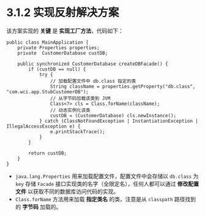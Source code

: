 # 3.1.2 实现反射解决方案

该方案实现的 **关键** 是 **实现工厂方法**，代码如下：

```
public class MainApplication {
	private Properties properties;
	private  CustomerDatabase custDB;

	public synchronized CustomerDatabase createDBFacade() {
		if (custDB == null) {
			try {
				// 加载配置文件中 db.class 指定的类
				String className = properties.getProperty("db.class", "com.wci.app.StubCustomerDB");
				// 从字节码加载该类到 JVM
				Class<?> cls = Class.forName(className);
				// 动态实例化该类
				custDB = (CustomerDatabase) cls.newInstance();
			} catch (ClassNotFoundException | InstantiationException | IllegalAccessException e) {
				e.printStackTrace();
			}
		}

		return custDB;
	}
}
```
* `java.lang.Properties` 用来加载配置文件，配置文件中会存储以 `db.class` 为 `key` 存储 `Facade` 接口实现类的名字（全限定名），任何人都可以通过 **修改配置文件** 以获取不同的数据库访问代码的实现。
* `Class.forName` 方法用来加载 **指定类名** 的类，注意是从 `classpath` 路径找到的 **字节码** 加载的。
